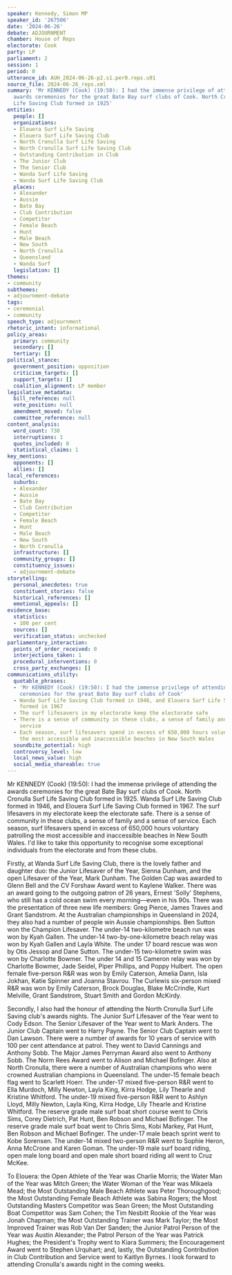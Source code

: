 ```yaml
---
speaker: Kennedy, Simon MP
speaker_id: '267506'
date: '2024-06-26'
debate: ADJOURNMENT
chamber: House of Reps
electorate: Cook
party: LP
parliament: 2
session: 1
period: 0
utterance_id: AUH_2024-06-26-p2.s1.per0.reps.u91
source_file: 2024-06-26_reps.xml
summary: 'Mr KENNEDY (Cook) (19:50): I had the immense privilege of attending the
  awards ceremonies for the great Bate Bay surf clubs of Cook. North Cronulla Surf
  Life Saving Club formed in 1925'
entities:
  people: []
  organizations:
  - Elouera Surf Life Saving
  - Elouera Surf Life Saving Club
  - North Cronulla Surf Life Saving
  - North Cronulla Surf Life Saving Club
  - Outstanding Contribution in Club
  - The Junior Club
  - The Senior Club
  - Wanda Surf Life Saving
  - Wanda Surf Life Saving Club
  places:
  - Alexander
  - Aussie
  - Bate Bay
  - Club Contribution
  - Competitor
  - Female Beach
  - Hunt
  - Male Beach
  - New South
  - North Cronulla
  - Queensland
  - Wanda Surf
  legislation: []
themes:
- community
subthemes:
- adjournment-debate
tags:
- ceremonial
- community
speech_type: adjournment
rhetoric_intent: informational
policy_areas:
  primary: community
  secondary: []
  tertiary: []
political_stance:
  government_position: opposition
  criticism_targets: []
  support_targets: []
  coalition_alignment: LP member
legislative_metadata:
  bill_reference: null
  vote_position: null
  amendment_moved: false
  committee_reference: null
content_analysis:
  word_count: 738
  interruptions: 1
  quotes_included: 0
  statistical_claims: 1
key_mentions:
  opponents: []
  allies: []
local_references:
  suburbs:
  - Alexander
  - Aussie
  - Bate Bay
  - Club Contribution
  - Competitor
  - Female Beach
  - Hunt
  - Male Beach
  - New South
  - North Cronulla
  infrastructure: []
  community_groups: []
  constituency_issues:
  - adjournment-debate
storytelling:
  personal_anecdotes: true
  constituent_stories: false
  historical_references: []
  emotional_appeals: []
evidence_base:
  statistics:
  - 100 per cent
  sources: []
  verification_status: unchecked
parliamentary_interaction:
  points_of_order_received: 0
  interjections_taken: 1
  procedural_interventions: 0
  cross_party_exchanges: []
communications_utility:
  quotable_phrases:
  - 'Mr KENNEDY (Cook) (19:50): I had the immense privilege of attending the awards
    ceremonies for the great Bate Bay surf clubs of Cook'
  - Wanda Surf Life Saving Club formed in 1946, and Elouera Surf Life Saving Club
    formed in 1967
  - The surf lifesavers in my electorate keep the electorate safe
  - There is a sense of community in these clubs, a sense of family and a sense of
    service
  - Each season, surf lifesavers spend in excess of 650,000 hours voluntary patrolling
    the most accessible and inaccessible beaches in New South Wales
  soundbite_potential: high
  controversy_level: low
  local_news_value: high
  social_media_shareable: true
---
```


Mr KENNEDY (Cook) (19:50): I had the immense privilege of attending the awards ceremonies for the great Bate Bay surf clubs of Cook. North Cronulla Surf Life Saving Club formed in 1925. Wanda Surf Life Saving Club formed in 1946, and Elouera Surf Life Saving Club formed in 1967. The surf lifesavers in my electorate keep the electorate safe. There is a sense of community in these clubs, a sense of family and a sense of service. Each season, surf lifesavers spend in excess of 650,000 hours voluntary patrolling the most accessible and inaccessible beaches in New South Wales. I'd like to take this opportunity to recognise some exceptional individuals from the electorate and from these clubs.

Firstly, at Wanda Surf Life Saving Club, there is the lovely father and daughter duo: the Junior Lifesaver of the Year, Sienna Dunham, and the open Lifesaver of the Year, Mark Dunham. The Golden Cap was awarded to Glenn Bell and the CV Forshaw Award went to Kaylene Walker. There was an award going to the outgoing patron of 26 years, Ernest 'Solly' Stephens, who still has a cold ocean swim every morning—even in his 90s. There was the presentation of three new life members: Greg Pierce, James Traves and Grant Sandstrom. At the Australian championships in Queensland in 2024, they also had a number of people win Aussie championships. Ben Sutton won the Champion Lifesaver. The under-14 two-kilometre beach run was won by Kyah Gallen. The under-14 two-by-one-kilometre beach relay was won by Kyah Gallen and Layla White. The under 17 board rescue was won by Otis Jessop and Dane Sutton. The under-15 two-kilometre swim was won by Charlotte Bowmer. The under 14 and 15 Cameron relay was won by Charlotte Bowmer, Jade Seidel, Piper Phillips, and Poppy Hulbert. The open female five-person R&R was won by Emily Caterson, Amelia Dann, Isla Jokhan, Katie Spinner and Joanna Stavrou. The Curlewis six-person mixed R&R was won by Emily Caterson, Brock Douglas, Blake McCrindle, Kurt Melville, Grant Sandstrom, Stuart Smith and Gordon McKirdy.

Secondly, I also had the honour of attending the North Cronulla Surf Life Saving club's awards nights. The Junior Surf Lifesaver of the Year went to Cody Edson. The Senior Lifesaver of the Year went to Mark Anders. The Junior Club Captain went to Harry Payne. The Senior Club Captain went to Dan Lawson. There were a number of awards for 10 years of service with 100 per cent attendance at patrol. They went to David Cannings and Anthony Sobb. The Major James Perryman Award also went to Anthony Sobb. The Norm Rees Award went to Alison and Michael Bofinger. Also at North Cronulla, there were a number of Australian champions who were crowned Australian champions in Queensland. The under-15 female beach flag went to Scarlett Hoerr. The under-17 mixed five-person R&R went to Ella Murdoch, Milly Newton, Layla King, Kirra Hodge, Lily Thearle and Kristine Whitford. The under-19 mixed five-person R&R went to Ashlyn Lloyd, Milly Newton, Layla King, Kirra Hodge, Lily Thearle and Kristine Whitford. The reserve grade male surf boat short course went to Chris Sims, Corey Dietrich, Pat Hunt, Ben Robson and Michael Bofinger. The reserve grade male surf boat went to Chris Sims, Kobi Markey, Pat Hunt, Ben Robson and Michael Bofinger. The under-17 male beach sprint went to Kobe Sorensen. The under-14 mixed two-person R&R went to Sophie Heron, Anna McCrone and Karen Goman. The under-19 male surf board riding, open male long board and open male short board riding all went to Cruz McKee.

To Elouera: the Open Athlete of the Year was Charlie Morris; the Water Man of the Year was Mitch Green; the Water Woman of the Year was Mikaela Mead; the Most Outstanding Male Beach Athlete was Peter Thoroughgood; the Most Outstanding Female Beach Athlete was Sabina Rogers; the Most Outstanding Masters Competitor was Sean Green; the Most Outstanding Boat Competitor was Sam Cohen; the Tim Nesbitt Rookie of the Year was Jonah Chapman; the Most Outstanding Trainer was Mark Taylor; the Most Improved Trainer was Rob Van Der Sanden; the Junior Patrol Person of the Year was Austin Alexander; the Patrol Person of the Year was Patrick Hughes; the President's Trophy went to Kiara Summers; the Encouragement Award went to Stephen Urquhart; and, lastly, the Outstanding Contribution in Club Contribution and Service went to Kaitlyn Byrnes. I look forward to attending Cronulla's awards night in the coming weeks.